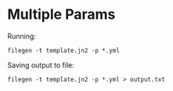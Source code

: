 Multiple Params
===============
Running:
```
filegen -t template.jn2 -p *.yml
```

Saving output to file:
```
filegen -t template.jn2 -p *.yml > output.txt
```
